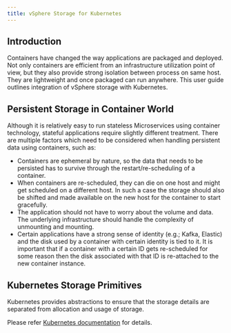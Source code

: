```yaml
---
title: vSphere Storage for Kubernetes
---
```


## Introduction

Containers have changed the way applications are packaged and deployed. Not only containers are efficient from an infrastructure utilization point of view, but they also provide strong isolation between process on same host. They are lightweight and once packaged can run anywhere. This user guide outlines integration of vSphere storage with Kubernetes. 

## Persistent Storage in Container World

Although it is relatively easy to run stateless Microservices using container technology, stateful applications require slightly different treatment. There are multiple factors which need to be considered when handling persistent data using containers, such as:

* Containers are ephemeral by nature, so the data that needs to be persisted has to survive through the restart/re-scheduling of a container.
* When containers are re-scheduled, they can die on one host and might get scheduled on a different host. In such a case the storage should also be shifted and made available on the new host for the container to start gracefully.
* The application should not have to worry about the volume and data. The underlying infrastructure should handle the complexity of unmounting and mounting.
* Certain applications have a strong sense of identity (e.g.; Kafka, Elastic) and the disk used by a container with certain identity is tied to it. It is important that if a container with a certain ID gets re-scheduled for some reason then the disk associated with that ID is re-attached to the new container instance.

## Kubernetes Storage Primitives

Kubernetes provides abstractions to ensure that the storage details are separated from allocation and usage of storage.

Please refer [Kubernetes documentation](https://kubernetes.io/docs/concepts/storage/volumes/) for details.

